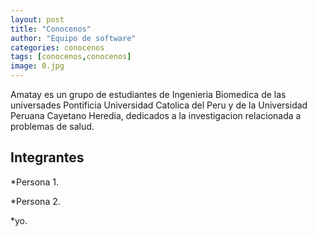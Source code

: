 ```yaml
---
layout: post
title: "Conocenos"
author: "Equipo de software"
categories: conocenos
tags: [conocenos,conocenos]
image: 0.jpg
---
```


Amatay es un grupo de estudiantes de Ingenieria Biomedica de las universades Pontificia Universidad Catolica del Peru y de la Universidad Peruana Cayetano Heredia, dedicados a la investigacion relacionada a problemas de salud. 

## Integrantes

*Persona 1.

*Persona 2.

*yo.

